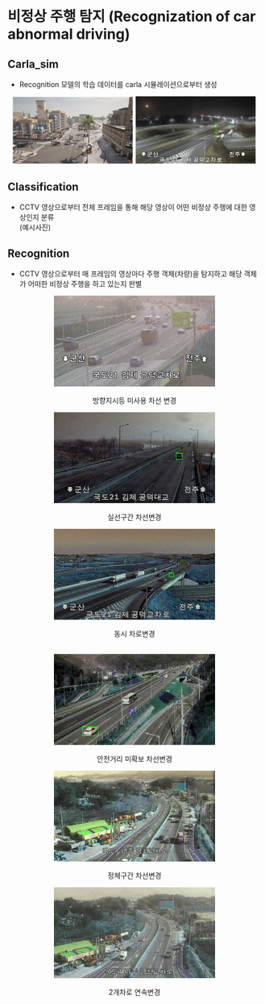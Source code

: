 # 비정상 주행 탐지 (Recognization of car abnormal driving)

## Carla_sim
- Recognition 모델의 학습 데이터를 carla 시뮬레이션으로부터 생성  

<div align="center" style="width:image width px;">
  <img  src="carla_sim/assets/sim_data.png" width=240 alt="방향지시등 불이행 차선변경">
  <img  src="carla_sim/assets/real_data.png" width=240 alt="실선구간 차선변경">
</div>


## Classification
- CCTV 영상으로부터 전체 프레임을 통해 해당 영상이 어떤 비정상 주행에 대한 영상인지 분류  
(예시사진)

## Recognition
- CCTV 영상으로부터 매 프레임의 영상마다 주행 객체(차량)을 탐지하고 해당 객체가 어떠한 비정상 주행을 하고 있는지 판별  

<div align="center" style="width:image width px;">
  <img  src="recognition\examples\방향지시등불이행차선변경.gif" width=320 alt="방향지시등 불이행 차선변경">
  <p>방향지시등 미사용 차선 변경</p>
  <img  src="recognition\examples\실선구간차선변경.gif" width=320 alt="실선구간 차선변경">
  <p>실선구간 차선변경</p>
  <img  src="recognition\examples\동시차로변경.gif" width=320 alt="동시 차로변경">
  <p>동시 차로변경</p>
</div>
<br/>

<div align="center" style="width:image width px;">
  <img  src="recognition\examples\안전거리미확보차선변경.gif" width=320 alt="안전거리 미확보 차선변경">
  <p>안전거리 미확보 차선변경</p>
  <img  src="recognition\examples\정체구간차선변경.gif" width=320 alt="정체구간 차선변경">
  <p>정체구간 차선변경</p>
  <img  src="recognition\examples\2개차로연속변경.gif" width=320 alt="2개차로 연속변경">
  <p>2개차로 연속변경</p>
</div>
<br/>